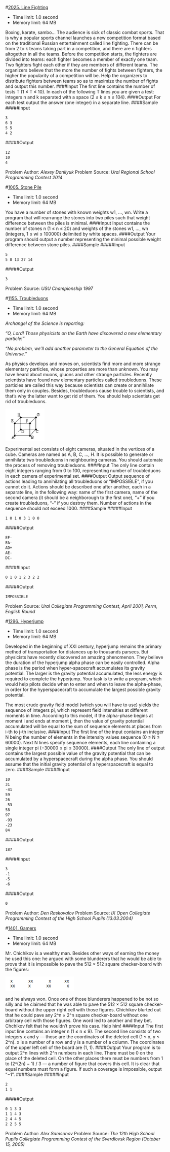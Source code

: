#[2025. Line Fighting](https://acm.timus.ru/problem.aspx?space=1&num=2025&locale=en)
* Time limit: 1.0 second
* Memory limit: 64 MB

Boxing, karate, sambo… The audience is sick of classic combat sports. That is why a popular sports channel launches a new competition format based on the traditional Russian entertainment called line fighting. There can be from 2 to k teams taking part in a competition, and there are n fighters altogether in all the teams. Before the competition starts, the fighters are divided into teams: each fighter becomes a member of exactly one team. Two fighters fight each other if they are members of different teams. The organizers believe that the more the number of fights between fighters, the higher the popularity of a competition will be. Help the organizers to distribute fighters between teams so as to maximize the number of fights and output this number.
####Input
The first line contains the number of tests T (1 ≤ T ≤ 10). In each of the following T lines you are given a test: integers n and k separated with a space (2 ≤ k ≤ n ≤ 104).
####Output
For each test output the answer (one integer) in a separate line.
####Sample
#####Input
```
3
6 3
5 5
4 2
```
#####Output
```
12
10
4
```
Problem Author: *Alexey Danilyuk*
Problem Source: *Ural Regional School Programming Contest 2014*


#[1005. Stone Pile](https://acm.timus.ru/problem.aspx?space=1&num=1005&locale=en)
* Time limit: 1.0 second
* Memory limit: 64 MB

You have a number of stones with known weights w1, …, wn. Write a program that will rearrange the stones into two piles such that weight difference between the piles is minimal.
####Input
Input contains the number of stones n (1 ≤ n ≤ 20) and weights of the stones w1, …, wn (integers, 1 ≤ wi ≤ 100000) delimited by white spaces.
####Output
Your program should output a number representing the minimal possible weight difference between stone piles.
####Sample
#####Input
```
5
5 8 13 27 14
```
#####Output
```
3
```
Problem Source: *USU Championship 1997*

#[1155. Troubleduons](https://acm.timus.ru/problem.aspx?space=1&num=1155&locale=en)
* Time limit: 1.0 second
* Memory limit: 64 MB


*Archangel of the Science is reporting:*

*“O, Lord! Those physicists on the Earth have discovered a new elementary particle!”*

*“No problem, we’ll add another parameter to the General Equation of the Universe.”*


As physics develops and moves on, scientists find more and more strange elementary particles, whose properties are more than unknown. You may have heard about muons, gluons and other strange particles. Recently scientists have found new elementary particles called troubleduons. These particles are called this way because scientists can create or annihilate them only in couples. Besides, troubleduons cause trouble to scientists, and that’s why the latter want to get rid of them. You should help scientists get rid of troubleduons.

![](img/1155.png)

Experimental set consists of eight cameras, situated in the vertices of a cube. Cameras are named as A, B, C, …, H. It is possible to generate or annihilate two troubleduons in neighbouring cameras. You should automate the process of removing troubleduons.
####Input
The only line contain eight integers ranging from 0 to 100, representing number of troubleduons in each camera of experimental set.
####Output
Output sequence of actions leading to annihilating all troubleduons or “IMPOSSIBLE”, if you cannot do it. Actions should be described one after another, each in a separate line, in the following way: name of the first camera, name of the second camera (it should be a neighborough to the first one), “+” if you create troubleduons, “-” if you destroy them. Number of actions in the sequence should not exceed 1000.
####Sample
#####Input
```
1 0 1 0 3 1 0 0 
```
#####Output
```
EF-
EA-
AD+
AE-
DC-
```
#####Input
```
0 1 0 1 2 3 2 2
```
#####Output
```
IMPOSSIBLE
```
Problem Source: *Ural Collegiate Programming Contest, April 2001, Perm, English Round*

#[1296. Hyperjump](https://acm.timus.ru/problem.aspx?space=1&num=1296&locale=en)
* Time limit: 1.0 second
* Memory limit: 64 MB

Developed in the beginning of XXI century, hyperjump remains the primary method of transportation for distances up to thousands parsecs. But physicists have recently discovered an amazing phenomenon. They believe the duration of the hyperjump alpha phase can be easily controlled. Alpha phase is the period when hyper-spacecraft accumulates its gravity potential. The larger is the gravity potential accumulated, the less energy is required to complete the hyperjump. Your task is to write a program, which would help pilots decide when to enter and when to leave the alpha-phase, in order for the hyperspacecraft to accumulate the largest possible gravity potential.

The most crude gravity field model (which you will have to use) yields the sequence of integers pi, which represent field intensities at different moments in time. According to this model, if the alpha-phase begins at moment i and ends at moment j, then the value of gravity potential accumulated will be equal to the sum of sequence elements at places from i-th to j-th inclusive.
####Input
The first line of the input contains an integer N being the number of elements in the intensity values sequence (0 ≤ N ≤ 60000). Next N lines specify sequence elements, each line containing a single integer pi (−30000 ≤ pi ≤ 30000).
####Output
The only line of output contains the largest possible value of the gravity potential that can be accumulated by a hyperspacecraft during the alpha phase. You should assume that the initial gravity potential of a hyperspacecraft is equal to zero.
####Sample
#####Input
```
10
31
-41
59
26
-53
58
97
-93
-23
84
```
#####Output
```
187
```
#####Input
```
3
-1
-5
-6
```
#####Output
```
0
```
Problem Author: *Den Raskovalov*
Problem Source: *IX Open Collegiate Programming Contest of the High School Pupils (13.03.2004)*

#[1401. Gamers](https://acm.timus.ru/problem.aspx?space=1&num=1401&locale=en)
* Time limit: 1.0 second
* Memory limit: 64 MB

Mr. Chichikov is a wealthy man. Besides other ways of earning the money he used this one: he argued with some blunderers that he would be able to prove that it is impossible to pave the 512 × 512 square checker-board with the figures:

![](img/1401.png)

and he always won. Once one of those blunderers happened to be not so silly and he claimed that he was able to pave the 512 × 512 square checker-board without the upper right cell with those figures. Chichikov blurted out that he could pave any 2^n × 2^n square checker-board without one arbitrary cell with those figures. One word led to another and they bet. Chchikov felt that he wouldn’t prove his case. Help him!
####Input
The first input line contains an integer n (1 ≤ n ≤ 9). The second line consists of two integers x and y — those are the coordinates of the deleted cell (1 ≤ x, y ≤ 2^n). x is a number of a row and y is a number of a column. The coordinates of the upper left cell of the board are (1, 1).
####Output
Your program is to output 2^n lines with 2^n numbers in each line. There must be 0 on the place of the deleted cell. On the other places there must be numbers from 1 to (2^(2n) − 1) / 3 — a number of figure that covers this cell. It is clear that equal numbers must form a figure. If such a coverage is impossible, output “−1”.
####Sample
#####Input
```
2
1 1
```
#####Output
```
0 1 3 3
1 1 4 3
2 4 4 5
2 2 5 5
```

Problem Author: *Alex Samsonov*
Problem Source: *The 12th High School Pupils Collegiate Programming Contest of the Sverdlovsk Region (October 15, 2005)*

